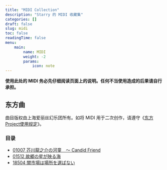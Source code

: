 ```yaml
---
title: "MIDI Collection"
description: "Starry 的 MIDI 收藏集"
categories: []
draft: false
slug: midi
toc: false
readingTime: false
menu:
    main: 
        name: MIDI
        weight: -2
        params:
            icon: note
---
```


**使用此处的 MIDI 务必先仔细阅读页面上的说明。任何不当使用造成的后果请自行承担。**

## 东方曲

曲目版权由上海爱丽丝幻乐团所有。如将 MIDI 用于二次创作，请遵守《[东方Project使用规定](https://thwiki.cc/-/3r7k)》。

### 目录

- [01007 芥川龍之介の河童　～ Candid Friend](/midi/touhou/th10/07)
- [01512 故郷の星が映る海](/midi/touhou/th15/12)
- [18504 闇市場は場所を選ばない](/midi/touhou/th185/04)


